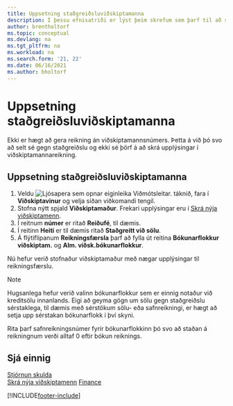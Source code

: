```yaml
---
title: Uppsetning staðgreiðsluviðskiptamanna
description: Í þessu efnisatriði er lýst þeim skrefum sem þarf til að setja upp reikning með númeri viðskiptavinar fyrir viðskiptavini sem greiða með reiðufé.
author: brentholtorf
ms.topic: conceptual
ms.devlang: na
ms.tgt_pltfrm: na
ms.workload: na
ms.search.form: '21, 22'
ms.date: 06/16/2021
ms.author: bholtorf
---
```

# <a name="set-up-cash-customers"></a>Uppsetning staðgreiðsluviðskiptamanna

Ekki er hægt að gera reikning án viðskiptamannsnúmers. Þetta á við þó svo að selt sé gegn staðgreiðslu og ekki sé þörf á að skrá upplýsingar í viðskiptamannareikning.  

## <a name="to-set-up-a-cash-customer"></a>Uppsetning staðgreiðsluviðskiptamanna

1. Veldu ![Ljósapera sem opnar eiginleika Viðmótsleitar.](media/ui-search/search_small.png "Segðu mér hvað þú vilt gera") táknið, fara í **Viðskiptavinur** og velja síðan viðkomandi tengil.  
2. Stofna nýtt spjald **Viðskiptamaður**. Frekari upplýsingar eru í [Skrá nýja viðskiptamenn](sales-how-register-new-customers.md).
3. Í reitnum **númer** er ritað **Reiðufé**, til dæmis.  
4. Í reitinn **Heiti** er til dæmis ritað **Staðgreitt við sölu**.  
5. Á flýtiflipanum **Reikningsfærsla** þarf að fylla út reitina **Bókunarflokkur viðskiptam.** og **Alm. viðsk.bókunarflokkur**.  

 Nú hefur verið stofnaður viðskiptamaður með nægar upplýsingar til reikningsfærslu.  

> [!NOTE]  
> Hugsanlega hefur verið valinn bókunarflokkur sem er einnig notaður við kreditsölu innanlands. Eigi að geyma gögn um sölu gegn staðgreiðslu sérstaklega, til dæmis með sérstökum sölu- eða safnreikningi, er hægt að setja upp sérstakan bókunarflokk í því skyni.  
>
> Rita þarf safnreikningsnúmer fyrir bókunarflokkinn þó svo að staðan á reikningnum verði alltaf 0 eftir bókun reiknings.  

## <a name="see-also"></a>Sjá einnig

[Stjórnun skulda](receivables-manage-receivables.md)  
[Skrá nýja viðskiptamenn](sales-how-register-new-customers.md)
[Finance](finance.md)  



[!INCLUDE[footer-include](includes/footer-banner.md)]
